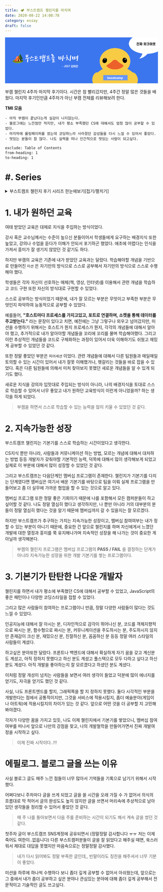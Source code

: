 ```yaml
---
title: 🏕 부스트캠프 챌린지를 마치며
date: 2020-08-22 14:08:78
category: essay
draft: false
---
```


![](./images/boostcamp-thumbnail.png)

부캠 챌린지 4주차 마지막 후기이다. 시간은 참 빨리갔지만, 4주간 정말 많은 것들을 배웠다. 마지막 후기인만큼 4주차가 아닌 부캠 전체를 리뷰해보려 한다.

**TMI 모음**

```
- 아직 부캠이 끝났다는게 실감이 나지않는다.
- 블로그에는 느낀점만 적지만, 내가 평소 부족했던 CS에 대해서도 엄청 많이 공부할 수 있었다.
- 마지막에 롤링페이퍼를 썼는데 코딩하느라 사라졌던 감성들을 다시 느낄 수 있어서 좋았다.
- 멋있는 분들이 참 많다. 나도 실력을 떠나 인간적으로 멋있는 사람이 되고싶다.
```

```toc
exclude: Table of Contents
from-heading: 1
to-heading: 1
```

# \#. Series

<details>
<summary>부스트캠프 챌린지 후기 시리즈 한눈에보기[접기/펼치기]</summary>
<div markdown="1">

- [1. 꾸준히 성장할 수 있는 개발자 [부스트캠프 2020 챌린지 1주차 후기]](https://taeny.dev/essay/boostcamp-challenge-1/)

- [2. 적극적이지만 말랑말랑한 개발자 [부스트캠프 2020 챌린지 2주차 후기]](https://taeny.dev/essay/boostcapm-challenge-2/)

- [3. 멘탈과 체력이 튼튼한 개발자[부스트캠프 2020 챌린지 3주차 후기]](https://taeny.dev/essay/boostcamp-challenge-3/)

- [4. 🏕 부스트캠프 챌린지를 마치며](https://taeny.dev/essay/boostcamp-challenge-4/)

</div>
</details>

# 1. 내가 원하던 교육

여태 받았던 교육은 대체로 지식을 주입하는 방식이었다.

강사 혹은 교수님께서는 수준이 높으신 분들이어서 학생들에게 요구하는 배경지식 또한 높았고, 강의나 수업을 듣다가 이해가 안되서 포기하곤 했었다. 애초에 어렵다는 인식을 가져서 흥미가 잘 생기지 않았던 것 같기도 하다.

하지만 부캠의 교육은 기존에 내가 받았던 교육과는 달랐다. 학습해야할 개념을 기반으로 만들어진 `미션` 은 자기만의 방식으로 스스로 공부해서 자기만의 방식으로 스스로 수행해야 했다.

학생들은 각자 자신이 선호하는 매체(책, 영상, 인터넷)를 이용해서 관련 개념을 학습하고 코드 구현 또한 자신의 방식대로 구현할 수 있었다.

스스로 공부하는 방식이었기 때문에, 내가 잘 모르는 부분은 무엇이고 부족한 부분은 무엇인지 파악하여 능동적으로 공부할 수 있었다.

예를들어, **"호스트마다 프로세스를 가지고있고, 포트로 연결하며, 소켓을 통해 데이터를 주고받는다."** 라는 문장이 있다고 치면, 예전에는 그냥 그렇구나 외우고 넘어갔지만, 미션을 수행하기 위해서는 호스트가 뭔지 프로세스가 뭔지, 각각의 개념들에 대해서 알아야 했고, 추가적으로 내가 알아야할 개념들을 꼬리에 꼬리를 물며 학습해야했다. 그리고 이런 추상적인 개념들을 코드로 구체화하는 과정이 있어서 더욱 이해하기도 쉬웠고 재밌게 공부할 수 있었던 것 같다.

또한 정말 좋았던 부분은 `피어세션` 이었다. 관련 개념들에 대해서 다른 팀원들과 매일매일 토의할 수 있는 시간이 있어서 내가 잘못 이해했거나, 헷갈리는 것들을 바로 잡을 수 있었다. 혹은 다른 팀원들에 의해서 미처 찾아보지 못했던 새로운 개념들을 알 수 있게 되기도 했다.

새로운 지식을 강의자 입맛대로 주입되는 방식이 아니라, 나의 배경지식을 토대로 스스로 학습할 수 있어서 너무 좋았고 내가 원하던 교육방식이 이런게 아니었을까? 하는 생각을 하게 되었다.

> 부캠을 하면서 스스로 학습할 수 있는 능력을 많이 키울 수 있었던 것 같다.

# 2. 지속가능한 성장

부스트캠프 챌린지는 기본기를 스스로 학습하는 시간이었다고 생각한다.

CS지식 뿐만 아니라, 사람들과 커뮤니케이션 하는 방법, 모르는 개념에 대해서 대처하는 방법 등등 개발자가 갖춰야할 기본적인 능력, 덕목에 대해서 많이 생각해보게 되었고 실제로 이 부분에 대해서 많이 성장할 수 있었던 것 같다.

그리고 부스트캠프는 다음단계인 멤버십 프로그램이 존재한다. 챌린지가 기본기를 다지는 단계였다면 멤버십은 여기서 배운 기본기를 바탕으로 팀을 이뤄 실제 프로그램을 만들어보고 좀 더 실무에 가까운 협업을 할 수 있는 것으로 알고 있다.

멤버십 프로그램 또한 정말 좋은 기회이기 때문에 나를 포함해서 모든 캠퍼분들이 하고싶어할 것 같다. 나도 정말 열심히 했다고 생각하지만, 나 뿐만 아니라 거의 대부분의 분들이 정말 열심히 했다는 것을 알기 때문에 멤버십까지 갈 수 있을지는 잘 모르겠다.

하지만 부스트캠프가 추구하는 가치는 지속가능한 성장이고, 멤버십 참여여부는 내가 정할 수 있는 부분이 아니기 때문에, 중요한 건 앞으로 챌린지를 하며 자신에게서 느꼈던 개발에 대한 열정과 흥미를 쭉 유지해나가며 지속적인 성장을 해 나가는 것이 중요한 게 아닐까 생각해본다.

> 부캠의 챌린지 프로그램은 멤버십 프로그램의 **PASS / FAIL** 을 결정하는 단계가 아니라 지속가능한 성장을 위한 개발 기본기를 쌓는 프로그램이다.

# 3. 기본기가 탄탄한 나다운 개발자

챌린지를 하면서 내가 평소에 부족했던 CS에 대해서 공부할 수 있었고, JavaScript의 좋은 패턴이나 다양한 코딩스타일을 접할 수 있었다.

그리고 많은 사람들이 참여하는 프로그램이니 만큼, 정말 다양한 사람들이 많다는 것도 느낄 수 있었다.

인공지능에 대해서 잘 아시는 분, 디자인적으로 감각이 뛰어나신 분, 코드를 객체지향적으로 짜시는 분, 함수형으로 짜시는 분, 커뮤니케이션을 주도하시는 분, 주도하시지 않지만 존재감이 크신 분, 재밌으신 분, 친절하신 분, 꼼꼼하신 분 등등 정말 여러 스타일의 사람들이 계셨다.

하고싶은 분야또한 달랐다. 프론트나 백엔드에 대해서 확실하게 자기 꿈을 갖고 계신분도 계셨고, 아직 정하지 못했다고 하신 분도 계셨고 풀스택으로 모두 다하고 싶다고 하신 분도 계셨다. 아직 개발을 좋아하는지 잘 모르겠다고 하셨던 분도 계셨다.

이처럼 정말 개성이 넘치는 사람들을 보면서 여러 생각이 들었고 덕분에 많이 에너지를 얻기도, 자극을 얻기도 했던 것 같다.

사실, 나도 프론트엔드를 할지, 그래픽쪽을 할 지 정하지 못했다. 둘다 시각적인 부분을 개발한다는 점에서 공통적이지만, 그것을 서비스에 적용시킬지, 좀더 예술분야(게임이나 아트웍)에 적용시킬지의 차이가 있는 것 같다. 앞으로 어떤 것을 더 공부할 지 고민해봐야겠다.

각자가 다양한 꿈을 가지고 있듯, 나도 이제 챌린지에서 기본기를 쌓았으니, 멤버십 참여여부를 떠나서 앞으로 나만의 강점을 찾고, 나의 개발철학을 만들어가면서 진짜 개발여정을 시작하고 싶다.

> 이제 진짜 시작이다..!!!

# 에필로그. 블로그 글을 쓰는 이유

사실 블로그 글도 매주 느낀 점들이 너무 많아서 기억들을 기록으로 남기기 위해서 시작했다.

어쩌다보니 주차마다 글을 쓰게 되었고 글을 쓸 시간을 오래 가질 수 가 없어서 의식의 흐름대로 막 적어서 글의 완성도도 높지 않지만 글을 쓰면서 머리속에 추상적으로 남아있던 생각들을 정리할 수 있어서 좋았던 것 같다.

> 매 주 나를 돌아보면서 다음 주를 준비하는 시간이 되기도 해서 계속 글을 썼던 것 같다.

첫주차 글이 부스트캠프 SNS계정에 공유되면서 (정말정말 감사합니다 ㅠㅠ 저는 이제 죽어도 여한이..없읍니다) 다른 부스트캠퍼분들이 글을 잘 읽었다고 해주실 때면, 쑥스러워서 제대로 대답을 못했지만 마음속으로는 정말정말 감사했다.

> 내가 다시 읽어봐도 정말 부족한 글인데,, 빈말이라도 칭찬을 해주셔서 너무 기분이 좋았다.

미션을 하루에 하나씩 수행하다 보니 좀더 깊게 공부할 수 없어서 아쉬웠는데, 앞으로는 그 중에서 내가 좀더 공부하고 싶은 분야나 관심있는 분야에 대해 좀더 깊게 공부해서 전문적이고 기술적인 글도 쓰고싶다.
